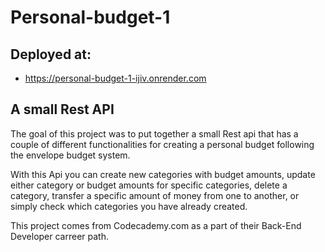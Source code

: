 # Personal-budget-1

## Deployed at:
 - https://personal-budget-1-ijiv.onrender.com

## A small Rest API 
The goal of this project was to put together a small Rest api that has a couple of different functionalities for creating a personal budget following the envelope budget system.

With this Api you can create new categories with budget amounts, update either category or budget amounts for specific categories, delete a category, transfer a specific amount of money from one to another, or simply check which categories you have already created.

This project comes from Codecademy.com as a part of their Back-End Developer carreer path.
